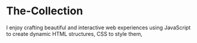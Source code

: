 # The-Collection
I enjoy crafting beautiful and interactive web experiences using JavaScript to create dynamic HTML structures, CSS to style them, 
